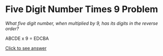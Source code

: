 # Five Digit Number Times 9 Problem

*What five digit number, when multiplied by 9, has its digits in the reverse 
order?*

ABCDE x 9 = EDCBA

[Click to see answer](../answers/five_digit_number_times_9_answer.md)
